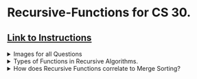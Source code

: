 # Recursive-Functions for CS 30.
## [Link to Instructions](https://drive.google.com/file/d/1C2XJAM7lkqgYKahZSKwaLSoCflPb4290/view?pli=1)
<details>
<summary>Images for all Questions</summary>

# This is here.
</details>
<details>
<summary>Types of Functions in Recursive Algorithms.</summary>
<details>
    <summary>Factorial</summary>
</details>
- meow
<details>
    <summary>Fibbonacci</summary>
</details>
- meow
<details>
    <summary>Fibbonacci Sum</summary>
</details>
- meow
<details>
    <summary>Fractal Iteration</summary>
</details>
- meow
</details>
<details>
<summary>How does Recursive Functions correlate to Merge Sorting?</summary>
- :shrug: its being added later why are u looking rn lmao
</details>
